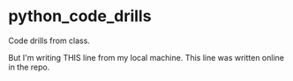 # python_code_drills
Code drills from class.

But I'm writing THIS line from my local machine.
This line was written online in the repo.
